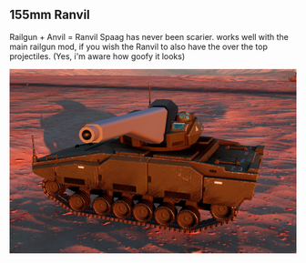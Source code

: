 ## 155mm Ranvil

Railgun + Anvil = Ranvil
Spaag has never been scarier. works well with the main railgun mod, if you wish the Ranvil to also have the over the top projectiles.
(Yes, i'm aware how goofy it looks)

![image](https://github.com/nikkorap/NuclearMods/blob/b61a11155dff3c553dfd3e01d11101b129b8c791/Host%2BClient/155mm%20Ranvil/image.png)
